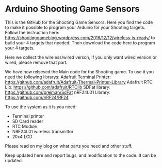 # Arduino Shooting Game Sensors
This is the GitHub for the Shooting Game Sensors. Here you find the code to make it possible to program your Arduino for your Shooting targets.
Follow the instruction here: https://shootinggameblog.wordpress.com/2016/12/12/wireless-is-ready/ to build your 4 targets that needed. Then download the code here to program your 4 targets.

Here we collect the wireless/wired verson, if you only want wired version or wired, please remove that part.

We have now relsesed the Main code for the Shooting game. To use it you need the following librarys:
Adafruit Terminal Printer: https://github.com/adafruit/Adafruit-Thermal-Printer-Library
Adafruit RTC Lib: https://github.com/adafruit/RTClib
SDFat library: https://github.com/greiman/SdFat
nRF24L01 Library: https://github.com/nRF24/RF24

To use the system as it is you need:

* Terminal printer
* SD Card reader
* RTC Module
* NRF24L01 wireless transmittor
* 20x4 LCD

Please read on my blog on what parts you need and other stuff.

Keep updated here and report bugs, and modification to the code. It can be updated.
